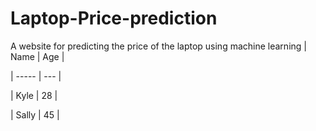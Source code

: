 # Laptop-Price-prediction
A website for predicting the price of the laptop using machine learning
| Name | Age |

| ----- | --- |

| Kyle | 28 |

| Sally | 45 |
